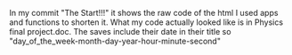 In my commit "The Start!!!" it shows the raw code of the html I used apps and functions to shorten it. What my code actually looked like is in Physics final project.doc.
The saves include their date in their title so "day_of_the_week-month-day-year-hour-minute-second"
